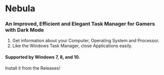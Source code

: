 # Nebula
### An Improved, Efficient and Elegant Task Manager for Gamers with Dark Mode
1. Get information about your Computer, Operating System and Processor.
2. Like the Windows Task Manager, close Applications easily.
#### Supported by Windows 7, 8, and 10.
Install it from the Releases!

